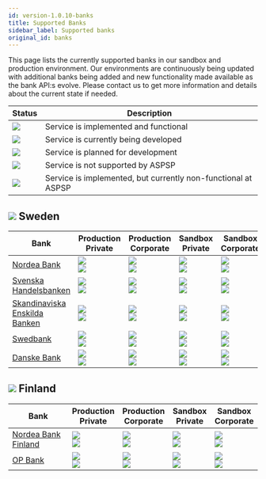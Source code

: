 ```yaml
---
id: version-1.0.10-banks
title: Supported Banks
sidebar_label: Supported banks
original_id: banks
---
```


This page lists the currently supported banks in our sandbox and production environment. Our environments are continuously being updated with additional banks being added and new functionality made available as the bank API:s evolve. Please contact us to get more information and details about the current state if needed.

| Status | Description |
| --- | --- |
| ![](https://img.shields.io/badge/-active-success.svg) | Service is implemented and functional |
| ![](https://img.shields.io/badge/-development-yellow.svg) | Service is currently being developed |
| ![](https://img.shields.io/badge/-backlog-inactive.svg) | Service is planned for development |
| ![](https://img.shields.io/badge/ASPSP_not_supported-critical.svg) | Service is not supported by ASPSP |
| ![](https://img.shields.io/badge/ASPSP_defect-red.svg) | Service is implemented, but currently non-functional at ASPSP |

## ![](/img/se.png) Sweden 
| Bank | Production<br>Private | Production<br>Corporate | Sandbox<br>Private | Sandbox<br>Corporate |
| ----------------------- | --- | --- | --- | --- |
| [Nordea Bank](/docs/banks/ndeasess)  | ![](https://img.shields.io/badge/AIS-active-success.svg) <br> ![](https://img.shields.io/badge/PIS-active-success.svg) | ![](https://img.shields.io/badge/AIS-active-success.svg) <br> ![](https://img.shields.io/badge/PIS-active-success.svg) | ![](https://img.shields.io/badge/AIS-active-success.svg) <br> ![](https://img.shields.io/badge/PIS-active-success.svg) | ![](https://img.shields.io/badge/AIS-active-success.svg) <br> ![](https://img.shields.io/badge/PIS-active-success.svg) |
| [Svenska Handelsbanken](/docs/banks/handsess)  | ![](https://img.shields.io/badge/AIS-active-success.svg) <br> ![](https://img.shields.io/badge/PIS-active-success.svg) | ![](https://img.shields.io/badge/AIS-active-success.svg) <br> ![](https://img.shields.io/badge/PIS-active-success.svg) | ![](https://img.shields.io/badge/AIS-active-success.svg) <br> ![](https://img.shields.io/badge/PIS-active-success.svg) | ![](https://img.shields.io/badge/AIS-active-success.svg) <br> ![](https://img.shields.io/badge/PIS-active-success.svg) |
| [Skandinaviska Enskilda Banken](/docs/banks/essesess)  | ![](https://img.shields.io/badge/AIS-active-success.svg) <br> ![](https://img.shields.io/badge/PIS-active-success.svg) | ![](https://img.shields.io/badge/AIS-active-success.svg) <br> ![](https://img.shields.io/badge/PIS-active-success.svg) | ![](https://img.shields.io/badge/AIS-active-success.svg) <br> ![](https://img.shields.io/badge/PIS-active-success.svg) | ![](https://img.shields.io/badge/AIS-active-success.svg) <br> ![](https://img.shields.io/badge/PIS-active-success.svg) |
| [Swedbank](/docs/banks/swedsess)  | ![](https://img.shields.io/badge/AIS-active-success.svg) <br> ![](https://img.shields.io/badge/PIS-active-success.svg) | ![](https://img.shields.io/badge/AIS-active-success.svg) <br> ![](https://img.shields.io/badge/PIS-active-success.svg) | ![](https://img.shields.io/badge/AIS-active-success.svg) <br> ![](https://img.shields.io/badge/PIS-active-success.svg) | ![](https://img.shields.io/badge/AIS-active-success.svg) <br> ![](https://img.shields.io/badge/PIS-active-success.svg) |
| [Danske Bank](/docs/banks/dabasesx)  | ![](https://img.shields.io/badge/AIS-active-success.svg) <br> ![](https://img.shields.io/badge/PIS-active-success.svg) | ![](https://img.shields.io/badge/AIS-development-yellow.svg) <br> ![](https://img.shields.io/badge/PIS-development-yellow.svg) | ![](https://img.shields.io/badge/AIS-active-success.svg) <br> ![](https://img.shields.io/badge/PIS-active-success.svg) | ![](https://img.shields.io/badge/AIS-ASPSP_not_supported-critical.svg) <br> ![](https://img.shields.io/badge/PIS-ASPSP_not_supported-critical.svg) |

## ![](/img/fi.png) Finland 
| Bank | Production<br>Private | Production<br>Corporate | Sandbox<br>Private | Sandbox<br>Corporate |
| ----------------------- | --- | --- | --- | --- |
| [Nordea Bank Finland](/docs/banks/ndeafihh)  | ![](https://img.shields.io/badge/AIS-active-success.svg) <br> ![](https://img.shields.io/badge/PIS-active-success.svg) | ![](https://img.shields.io/badge/AIS-ASPSP_not_supported-critical.svg) <br> ![](https://img.shields.io/badge/PIS-ASPSP_not_supported-critical.svg) | ![](https://img.shields.io/badge/AIS-active-success.svg) <br> ![](https://img.shields.io/badge/PIS-active-success.svg) | ![](https://img.shields.io/badge/AIS-backlog-inactive.svg) <br> ![](https://img.shields.io/badge/PIS-backlog-inactive.svg) |
| [OP Bank](/docs/banks/okoyfihh)  | ![](https://img.shields.io/badge/AIS-active-success.svg) <br> ![](https://img.shields.io/badge/PIS-active-success.svg) | ![](https://img.shields.io/badge/AIS-backlog-inactive.svg) <br> ![](https://img.shields.io/badge/PIS-backlog-inactive.svg) | ![](https://img.shields.io/badge/AIS-active-success.svg) <br> ![](https://img.shields.io/badge/PIS-active-success.svg) | ![](https://img.shields.io/badge/AIS-backlog-inactive.svg) <br> ![](https://img.shields.io/badge/PIS-backlog-inactive.svg) |
